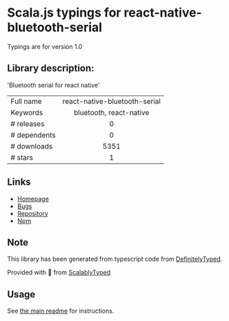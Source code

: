 
# Scala.js typings for react-native-bluetooth-serial

Typings are for version 1.0

## Library description:
'Bluetooth serial for react native'

|                    |                 |
| ------------------ | :-------------: |
| Full name          | react-native-bluetooth-serial |
| Keywords           | bluetooth, react-native |
| # releases         | 0 |
| # dependents       | 0 |
| # downloads        | 5351 |
| # stars            | 1 |

## Links
- [Homepage](https://github.com/rusel1989/react-native-bluetooth-serial#readme)
- [Bugs](https://github.com/rusel1989/react-native-bluetooth-serial/issues)
- [Repository](https://github.com/rusel1989/react-native-bluetooth-serial)
- [Npm](https://www.npmjs.com/package/react-native-bluetooth-serial)
    


## Note
This library has been generated from typescript code from [DefinitelyTyped](https://definitelytyped.org).

Provided with :purple_heart: from [ScalablyTyped](https://github.com/oyvindberg/ScalablyTyped)

## Usage
See [the main readme](../../readme.md) for instructions.


